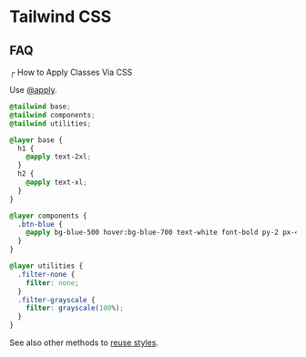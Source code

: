 # Tailwind CSS

## FAQ

┌ How to Apply Classes Via CSS

Use [@apply](https://tailwindcss.com/docs/functions-and-directives#apply=).

```css
@tailwind base;
@tailwind components;
@tailwind utilities;

@layer base {
  h1 {
    @apply text-2xl;
  }
  h2 {
    @apply text-xl;
  }
}

@layer components {
  .btn-blue {
    @apply bg-blue-500 hover:bg-blue-700 text-white font-bold py-2 px-4 rounded;
  }
}

@layer utilities {
  .filter-none {
    filter: none;
  }
  .filter-grayscale {
    filter: grayscale(100%);
  }
}
```

See also other methods to [reuse styles](https://tailwindcss.com/docs/reusing-styles).
